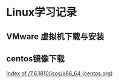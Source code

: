 # Linux学习记录

## VMware 虚拟机下载与安装

## centos镜像下载

[Index of /7.6.1810/isos/x86_64 (centos.org)](https://vault.centos.org/7.6.1810/isos/x86_64/)


